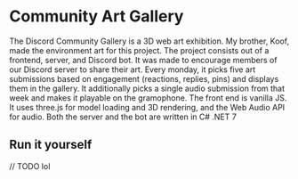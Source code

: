 # Community Art Gallery

The Discord Community Gallery is a 3D web art exhibition. My brother, Koof, made the environment art for this project.
The project consists out of a frontend, server, and Discord bot. It was made to encourage members of our Discord server to share their art. Every monday, it picks five art submissions based on engagement (reactions, replies, pins) and displays them in the gallery.
It additionally picks a single audio submission from that week and makes it playable on the gramophone.
The front end is vanilla JS. It uses three.js for model loading and 3D rendering, and the Web Audio API for audio. Both the server and the bot are written in C# .NET 7

## Run it yourself

// TODO lol

